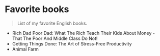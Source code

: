 # Favorite books

> List of my favorite English books.

- Rich Dad Poor Dad: What The Rich Teach Their Kids About Money - That The Poor And Middle Class Do Not!
- Getting Things Done: The Art of Stress-Free Productivity
- Animal Farm
